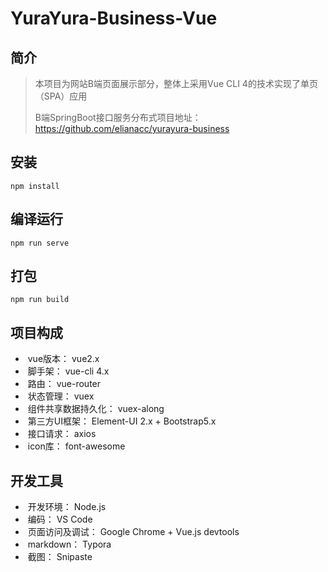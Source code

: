 # YuraYura-Business-Vue



## 简介

> 本项目为网站B端页面展示部分，整体上采用Vue CLI 4的技术实现了单页（SPA）应用
>
> B端SpringBoot接口服务分布式项目地址：https://github.com/elianacc/yurayura-business

## 安装

```
npm install
```

## 编译运行
```
npm run serve
```

## 打包
```
npm run build
```

## 项目构成

- ​    vue版本： vue2.x
- ​    脚手架： vue-cli 4.x
- ​    路由： vue-router
- ​    状态管理： vuex
- ​    组件共享数据持久化： vuex-along
- ​    第三方UI框架： Element-UI 2.x  +  Bootstrap5.x
- ​    接口请求： axios
- ​    icon库： font-awesome

## 开发工具

- ​    开发环境： Node.js
- ​    编码： VS Code
- ​    页面访问及调试： Google Chrome + Vue.js devtools
- ​    markdown： Typora
- ​    截图： Snipaste

